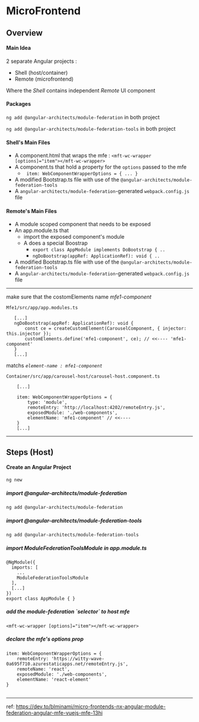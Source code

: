 # MicroFrontend

<h2>Overview</h2>

<h4>Main Idea</h4>

2 separate Angular projects : 
- Shell (host/container) 
- Remote (microfrontend)
  
Where the _Shell_ contains independent _Remote_ UI component
  

<h4>Packages</h4>

 `ng add @angular-architects/module-federation`
 in both project

 `ng add @angular-architects/module-federation-tools`
 in both project


<h4>Shell's Main Files</h4>

- A component.html that wraps the mfe : `<mft-wc-wrapper [options]="item"></mft-wc-wrapper>`
- A component.ts that hold a property for the `options` passed to the mfe
  -  `  item: WebComponentWrapperOptions = { ... }  `
- A modified Bootstrap.ts file with use of the `@angular-architects/module-federation-tools`
- A `angular-architects/module-federation`-generated `webpack.config.js` file

<h4>Remote's Main Files</h4>

- A module scoped component that needs to be exposed
- An app.module.ts that
  - import the exposed component's module
  - A does a special Boostrap 
    -  `export class AppModule implements DoBootstrap { ..`
    -   `ngDoBootstrap(appRef: ApplicationRef): void { .. `
- A modified Bootstrap.ts file with use of the `@angular-architects/module-federation-tools`
- A `angular-architects/module-federation`-generated `webpack.config.js` file

--- 

 make sure that the costomElements name _mfe1-component_
 ```
 Mfe1/src/app/app.modules.ts 

    [...]
    ngDoBootstrap(appRef: ApplicationRef): void {
        const ce = createCustomElement(CarouselComponent, { injector: this.injector });
        customElements.define('mfe1-component', ce); // <<---- 'mfe1-component'
    }
    [...]
```

matchs _`element-name : mfe1-component`_

```
Container/src/app/carousel-host/carousel-host.component.ts

    [...]

    item: WebComponentWrapperOptions = {
        type: 'module',
        remoteEntry: 'http://localhost:4202/remoteEntry.js',
        exposedModule: './web-components',
        elementName: 'mfe1-component' // <<----
    }
    [...]
 ```

 ---

<h2>Steps (Host)</h2>

<h4>Create an Angular Project</h4>

```
ng new 
```

<h5>import @angular-architects/module-federation</h5>

```
ng add @angular-architects/module-federation
```

<h5>import @angular-architects/module-federation-tools</h5>

```
ng add @angular-architects/module-federation-tools
```

<h5>import ModuleFederationToolsModule in app.module.ts</h5>

```
@NgModule({
  imports: [
    ...
    ModuleFederationToolsModule
  ],
  [...]
})
export class AppModule { }
```

<h5>add the module-federation `selector` to host mfe</h5>

```
<mft-wc-wrapper [options]="item"></mft-wc-wrapper>
```

<h5>declare the mfe's options prop</h5>

```
item: WebComponentWrapperOptions = {
    remoteEntry: 'https://witty-wave-0a695f710.azurestaticapps.net/remoteEntry.js',
    remoteName: 'react',
    exposedModule: './web-components',
    elementName: 'react-element'
}
    
```




 ---

 ref: https://dev.to/blminami/micro-frontends-nx-angular-module-federation-angular-mfe-vuejs-mfe-13hi
